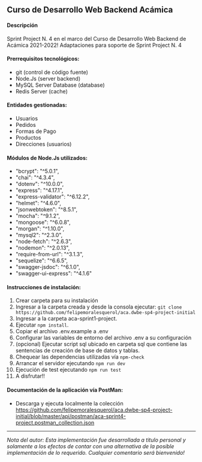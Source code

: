 ## Curso de Desarrollo Web Backend Acámica

#### Descripción

Sprint Project N. 4 en el marco del Curso de Desarrollo Web Backend de Acámica 2021-2022!
Adaptaciones para soporte de Sprint Project N. 4

#### Prerrequisitos tecnológicos:

- git (control de código fuente)
- Node.Js (server backend)
- MySQL Server Database (database)
- Redis Server (cache)

#### Entidades gestionadas:

- Usuarios
- Pedidos
- Formas de Pago
- Productos
- Direcciones (usuarios)

#### Módulos de Node.Js utilizados:

- "bcrypt": "^5.0.1",
- "chai": "^4.3.4",
- "dotenv": "^10.0.0",
- "express": "^4.17.1",
- "express-validator": "^6.12.2",
- "helmet": "^4.6.0",
- "jsonwebtoken": "^8.5.1",
- "mocha": "^9.1.2",
- "mongoose": "^6.0.8",
- "morgan": "^1.10.0",
- "mysql2": "^2.3.0",
- "node-fetch": "^2.6.3",
- "nodemon": "^2.0.13",
- "require-from-url": "^3.1.3",
- "sequelize": "^6.6.5",
- "swagger-jsdoc": "^6.1.0",
- "swagger-ui-express": "^4.1.6"

#### Instrucciones de instalación:

1. Crear carpeta para su instalación
2. Ingresar a la carpeta creada y desde la consola ejecutar:
   `git clone https://github.com/felipemoralesquerol/aca.dwbe-sp4-project-initial`
3. Ingresar a la carpeta aca-sprint1-project.
4. Ejecutar `npm install`.
5. Copiar el archivo .env.example a .env
6. Configurar las variables de entorno del archivo .env a su configuración
7. (opcional) Ejecutar script sql ubicado en carpeta sql que contiene las sentencias de creación de base de datos y tablas.
8. Chequear las dependencias utilizadas vía `npm-check`
9. Arrancar el servidor ejecutando `npm run dev`
10. Ejecución de test ejecutando `npm run test`
11. A disfrutar!!

#### Documentación de la aplicación vía PostMan:

- Descarga y ejecuta localmente la colección https://github.com/felipemoralesquerol/aca.dwbe-sp4-project-initial/blob/master/api/postman/aca-sprint4-project.postman_collection.json

---

_Nota del autor:
Esta implementación fue desarrollada a titulo personal y solamente a los efectos de contar con una alternativa de la posible implementación de lo requerido.
Cualquier comentario será bienvenido!_